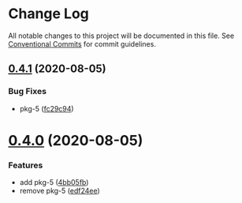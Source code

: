 # Change Log

All notable changes to this project will be documented in this file.
See [Conventional Commits](https://conventionalcommits.org) for commit guidelines.

## [0.4.1](https://github.com/daint2git/daint2-monorepo-typescript-demo/compare/v0.4.0...v0.4.1) (2020-08-05)


### Bug Fixes

* pkg-5 ([fc29c94](https://github.com/daint2git/daint2-monorepo-typescript-demo/commit/fc29c94715a5f96a16b742f916177656867e8af6))





# [0.4.0](https://github.com/daint2git/daint2-monorepo-typescript-demo/compare/v0.3.0...v0.4.0) (2020-08-05)


### Features

* add pkg-5 ([4bb05fb](https://github.com/daint2git/daint2-monorepo-typescript-demo/commit/4bb05fba3709ccb1f6071523252647ab6bfbdbb7))
* remove pkg-5 ([edf24ee](https://github.com/daint2git/daint2-monorepo-typescript-demo/commit/edf24eeb44f6ce8373131ac812af7e42e88f2e18))
